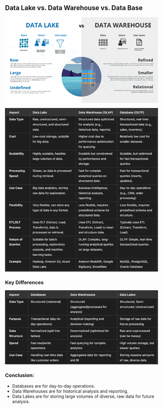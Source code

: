 ## Data Lake vs. Data Warehouse vs. Data Base

![alt text](Images/Data%20Lake%20vs%20Data%20Warehouse.png)

![alt text](Images/DL%20vs%20DW%20vs%20DB.png)

### Key Differences
![alt text](Images/DL%20vs%20DW%20key.png)

### Conclusion:
- Databases are for day-to-day operations.
- Data Warehouses are for historical analysis and reporting.
- Data Lakes are for storing large volumes of diverse, raw data for future analysis.

